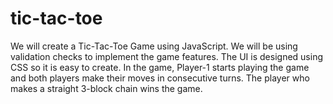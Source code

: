 # tic-tac-toe
We will create a Tic-Tac-Toe Game using JavaScript. We will be using validation checks to implement the game features. The UI is designed using CSS so it is easy to create. In the game, Player-1 starts playing the game and both players make their moves in consecutive turns. The player who makes a straight 3-block chain wins the game. 
